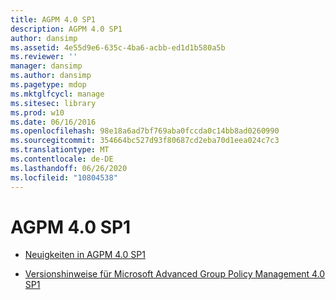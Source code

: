 ```yaml
---
title: AGPM 4.0 SP1
description: AGPM 4.0 SP1
author: dansimp
ms.assetid: 4e55d9e6-635c-4ba6-acbb-ed1d1b580a5b
ms.reviewer: ''
manager: dansimp
ms.author: dansimp
ms.pagetype: mdop
ms.mktglfcycl: manage
ms.sitesec: library
ms.prod: w10
ms.date: 06/16/2016
ms.openlocfilehash: 98e18a6ad7bf769aba0fccda0c14bb8ad0260990
ms.sourcegitcommit: 354664bc527d93f80687cd2eba70d1eea024c7c3
ms.translationtype: MT
ms.contentlocale: de-DE
ms.lasthandoff: 06/26/2020
ms.locfileid: "10804538"
---
```

# AGPM 4.0 SP1


-   [Neuigkeiten in AGPM 4.0 SP1](whats-new-in-agpm-40-sp1.md)

-   [Versionshinweise für Microsoft Advanced Group Policy Management 4.0 SP1](release-notes-for-microsoft-advanced-group-policy-management-40-sp1.md)

 

 





